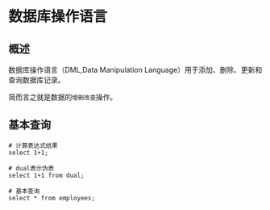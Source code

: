 # 数据库操作语言

## 概述

数据库操作语言（DML,Data Manipulation Language）用于添加、删除、更新和查询数据库记录。

简而言之就是数据的`增删改查`操作。

## 基本查询

```mysql
# 计算表达式结果
select 1+1;

# dual表示伪表
select 1+1 from dual;
```

```mysql
# 基本查询
select * from employees;
```
